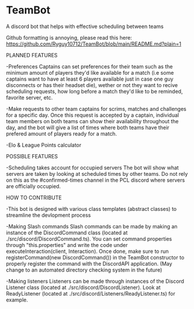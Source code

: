 # TeamBot
A discord bot that helps with effective scheduling between teams

Github formatting is annoying, please read this here:  https://github.com/Ryguy10712/TeamBot/blob/main/README.md?plain=1


PLANNED FEATURES

-Preferences
Captains can set preferences for their team such as the minimum amount of players they'd like available for a match (i.e some captains want to have at least 6 players available just in case one guy disconnects or has their headset die), wether or not they want to recive scheduling requests, how long before a match they'd like to be reminded, favorite server, etc. 

-Make requests to other team captains for scrims, matches and challenges for a specific day.
Once this request is accepted by a captain, individual team members on both teams can show their availability throughout the day, and the bot will give a list of times where both teams have their prefered amount of players ready for a match.

-Elo & League Points calculator

POSSIBLE FEATURES

-Scheduling takes account for occupied servers
The bot will show what servers are taken by looking at scheduled times by other teams. Do not rely on this as the #confirmed-times channel in the PCL discord where servers are officially occupied.


HOW TO CONTRIBUTE

-This bot is designed with various class templates (abstract classes) to streamline the devlopment process

-Making Slash commands
Slash commands can be made by making an instance of the DiscordCommand class (located at ./src/discord/DiscordCommand.ts). You can set command properties through "this.properties" and write the code under executeInteraction(client, Interaction). Once done, make sure to run registerCommand(new DiscordCommand()) in the TeamBot constructor to properly register the command with the DiscordAPI application. (May change to an automated directory checking system in the future)

-Making listeners
Listeners can be made through instances of the Discord Listener class (located at ./src/discord/DiscordListener). Look at ReadyListener (located at ./src/discord/Listeners/ReadyListener.ts) for example.


